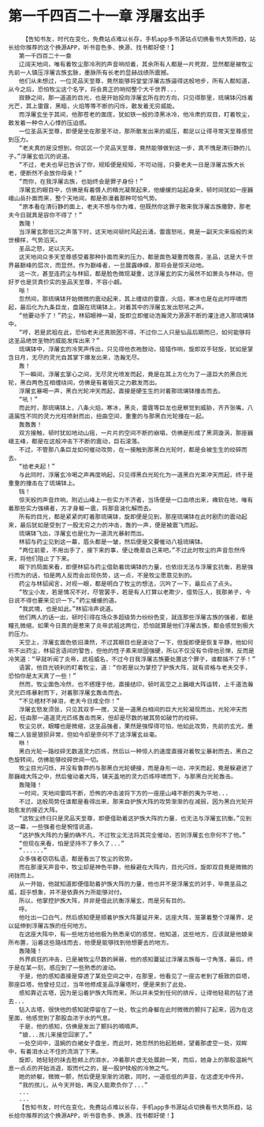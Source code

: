 # 第一千四百二十一章 浮屠玄出手
        【告知书友，时代在变化，免费站点难以长存，手机app多书源站点切换看书大势所趋，站长给你推荐的这个换源APP，听书音色多、换源、找书都好使！】
       第一千四百二十一章
       辽阔天地间，唯有着牧尘那冷冽的声音响彻着，其余所有人都是一片死寂，显然都是被牧尘先前一人镇压浮屠古族玄脉，墨脉所有长老的显赫战绩所震撼。
       他们从未想过，一位灵品天至尊，竟然能够将堂堂浮屠古族逼得这般地步，所有人都知道，从今之后，恐怕牧尘这个名字，将会真正的响彻整个大千世界...
       寂静之间，那一道道的目光，也是开始投向浮屠玄所在的方向，只见得那里，琉璃钵闪烁着光芒，其上雷霆，黑暗，火焰等等不断的闪烁，散发着无穷威能。
       而浮屠玄坐于其间，他那苍老的面庞，犹如铁一般的漆黑冰冷，他冷肃的双目，盯着牧尘，散发着一种令人心悸的压迫感。
       一位圣品天至尊，即便是坐在那里不动，那所散发出来的威压，都足以让得寻常天至尊感觉到压力。
       “老夫真的是没想到，你区区一个灵品天至尊，竟然能够做到这一步，真不愧是清衍静的儿子。”浮屠玄低沉的说道。
       “不过，老夫也早已告诉了你，规矩便是规矩，不可动摇，只要老夫一日是浮屠古族大长老，便断然不会放你母亲！”
       “而你，在我浮屠古族，也始终会是罪子身份！”
       浮屠玄的眼目中，仿佛是有着慑人的精光凝聚起来，他缓缓的站起身来，顿时间犹如一座巍峨山岳扑面而来，整个天地间，都是弥漫着那种可怕气势。
       “原本看在清衍静的面上，老夫不想与你为难，但既然你这罪子敢来我浮屠古族撒野，那老夫今日就真是容你不得了！”
       轰隆！
       当浮屠玄那低沉之声落下时，这天地间顿时风起云涌，雷霆怒吼，竟是一副天灾来临般的末世模样，气势滔天。
       圣品之怒，足以灭天。
       这天地间众多天至尊感受着那种扑面而来的压力，都是面色凝重而敬畏，圣品，这是大千世界最巅峰的层次，而显然，作为巅峰者，一旦展露峥嵘，那将会是惊天动地。
       这一次，甚至连药尘与林貂，都是脸色微现凝重，这浮屠玄的实力虽然不如萧炎与林动，但好歹也是货真价实的圣品天至尊，不容小觑。
       嗡！
       忽然间，那琉璃钵开始微微的震动起来，其上缠绕的雷霆，火焰，寒冰也是在此时呼啸而起，最后化为九条巨龙，盘踞在琉璃钵上，对着其中的浮屠玄发出怒吼之声。
       “他要动手了！”药尘，林貂眼神一凝，旋即立即催动浩瀚灵力源源不断的灌注进入那琉璃钵中。
       “哼，若是武祖在此，恐怕老夫还真脱困不得，不过你二人只是仙品后期而已，如何能够将这圣品绝世圣物的威能发挥出来？”
       琉璃钵中，浮屠玄的冷笑声传出，只见得他衣袍鼓动，猎猎作响，旋即双手轻旋，犹如是掌含日月，无尽的灵光自其掌下爆发出来，浩瀚无尽。
       轰！
       下一瞬间，浮屠玄掌心之间，无尽灵光喷发而起，竟是在其上方化为了一道巨大的黑白光轮，黑白两色互相缠绕间，仿佛是有着毁灭之力散发而出。
       浮屠玄暴喝一声，黑白光轮冲天而起，直接是硬生生的对着那琉璃钵撞击而去。
       “吼！”
       而此时，那琉璃钵上，八条火焰，寒冰，黑炎，雷霆等巨龙也是察觉到威胁，齐齐张嘴，八道属性不同的灵力光柱喷射而出，扭曲空间，重重的与那黑白光轮撞在一起。
       轰轰轰！
       双方接触，顿时犹如地动山摇，一片片的空间不断的崩塌，仿佛是形成了黑洞漩涡，那座巍峨主峰，都是在这般冲击下不断的震动，巨石滚落。
       不过，不管那八条巨龙如何催动攻势，在一接触到那黑白光轮时，都是会被生生的绞碎而去。
       “给老夫起！”
       与此同时，浮屠玄冷喝之声再度响起，只见得黑白光轮化为一道黑白光束冲天而起，终于是重重的撞击在了琉璃钵上。
       铛！
       惊天般的声音炸响，附近山峰上一些实力不济者，当场便是一口血喷出来，瘫软在地，唯有着那些实力强横者，方才身躯一震，将那音波化解而去。
       所有的目光，都是紧紧的盯着那琉璃钵，旋即便是见到，那座琉璃钵在此时剧烈的震动起来，最后犹如是受到了一股无穷之力的冲击，轰的一声，便是被震飞而起。
       琉璃钵飞出，浮屠玄也是化为一道流光暴射而出。
       林貂与药尘见到这一幕，眉头都是一皱，然后便是又要催动八祖琉璃钵。
       “两位前辈，不用出手了，接下来的事，便让晚辈自己来吧。”不过此时牧尘的声音忽然传来，将他们阻止了下来。
       眼下的局面来看，即便林貂与药尘借助着琉璃钵的力量，也依旧无法与浮屠玄抗衡，若是强行而为的话，怕是两人反而会出现伤势，这一点，不是牧尘愿意见到的。
       药尘与林貂闻言，对视一眼，都是明白了牧尘的想法，沉吟了一下，最后点了点头。
       “牧尘小友，若是情况不对，尽管罢手，若是有人打算以老欺少，借势压人，我那弟子，今日说不得也要来见识一下。”药尘缓缓的道。
       “我武境，也是如此。”林貂冷声说道。
       他们两人的话一出，顿时引得在场众多超级势力纷纷色变，就连那些浮屠古族的强者，都是瞳孔微缩，如果今日真的是惹来了炎帝武祖这两位，恐怕就算是他们浮屠古族，都会感觉到极大的压力。
       天空上，浮屠玄面色依旧漠然，不过其眼目也是波动了一下，但旋即便是恢复平静，他如何听不出药尘，林貂言语间的警告，但他的性子素来顽固强硬，所以不仅没有令得他忌惮，反而是冷笑道：“早就听闻了炎帝，武祖威名，不过今日我浮屠古族要处置这个罪子，谁都插不了手！”
       语罢，他目光锐利的盯着牧尘，道：“你若是以为掌控了护族大阵，就有资格与老夫交手，恐怕你是太天真了一些！”
       然而，牧尘面色冷然，也不搭理于他，直接结印，顿时高空之上巍峨大阵运转，上千道浩瀚灵光匹练暴射而下，对着那浮屠玄轰击而去。
       “不见棺材不掉泪，老夫今日成全你！”
       浮屠玄怒发须张，只见其双手一搅，又是一道黑白相间的巨大光轮凝现而出，光轮冲天而起，任由那一道道灵光匹练轰击而来，但却是尽数的被其势如破竹的绞碎。
       牧尘见状，眼瞳也是微缩，这圣品强者，果然是强悍得可怕，他如此攻势，先前的玄光，墨瞳二人皆是狼狈异常，但如今却是奈何不了这浮屠玄丝毫。
       咻！
       黑白光轮一路绞碎无数道灵力匹练，然后以一种惊人的速度直接对着牧尘暴射而去，黑白之色旋转间，仿佛能够绞碎世间一切。
       牧尘目光闪烁，并没有鲁莽的与那黑白光轮硬接，而是身形一动，冲天而起，竟是躲避进了那巍峨大阵之中，然后催动着大阵，铺天盖地的灵力匹练呼啸而下，与那黑白光轮轰击。
       轰隆隆！
       一时间，天地间雷鸣不断，恐怖的冲击波将下方的一座座山峰不断的夷为平地...
       不过，这般局势任谁都是看得出来，那来自护族大阵的攻势渐渐的在减弱，因为黑白光轮开始愈发的接近大阵。
       “这牧尘终归只是灵品天至尊，即便借助着这护族大阵的力量，也无法与浮屠玄抗衡。”见到这一幕，一些强者也是惋惜说道。
       “这护族大阵的力量的确不凡，不过牧尘无法将其完全催动，否则浮屠玄也奈何不了他。”
       “但现在来看，怕是坚持不了多久了...”
       “......”
       众多强者窃窃私语，都是看出了牧尘的败势。
       而在那漫天声音中，牧尘却是神色平静，他躲避在大阵内，目光闪烁，旋即双目竟是微微的闭拢而上。
       从一开始，他就知道即便借助着护族大阵的力量，他也并不是浮屠玄的对手，毕竟圣品之威，超乎想象，并不是依靠外力所能够对付。
       所以，他掌控护族大阵，并非是借此抗衡浮屠玄，而是另有目的。
       呼。
       他吐出一口白气，然后感知便是顺着护族大阵蔓延开来，这座大阵，笼罩着整个浮屠界，足以延伸到浮屠古族的任何地方。
       在这座大阵中，有一些地方给他极为熟悉亲切的感觉，他知道，这些地方，应该就是他娘亲所布置，沿着这些路线而去，他便是能够找到他想要去的地方。
       轰隆隆！
       外界疯狂的冲击，已是被牧尘尽数的屏蔽，他的感知蔓延过浮屠古族每一寸角落，最后，终于是在某一刻，感应到了一些熟悉的波动。
       于是，他的感知直接是穿透了某处空间之中，在那里，他看见了一座古老到了极致的巨塔，那座巨塔，他曾经见过，当年他修成圣品浮屠塔时，便是来到了此处。
       感知靠近古塔，因为是沿着护族大阵而来，所以并未受到任何的排斥，让得他轻易的钻了进去...
       钻入古塔，很快他的感知就停留在了一处，牧尘的身躯在此时微微的颤抖了起来，因为在这里面，他感觉到了那股血浓于水的气息。
       于是，他的感知，仿佛是发出了颤抖的喃喃声。
       “娘...孩儿来接您回家了。”
       一处空间中，温婉的白裙女子盘坐，而此时，她忽然的抬起脸颊，望着那虚空一处，双眸中，有着泪水止不住的流淌了下来。
       旋即，她轻轻的抹去脸颊上的泪水，冲着那片虚无处展颜一笑，而后，她身上的那股温婉气息一点点的开始消退，取而代之的，是一股护犊般的冷煞之气。
       她的娇躯，微微一颤，然后便是渐渐的消散，同时，一道低低的声音，在这虚无中传开。
       “我的孩儿，从今天开始，再没人能欺负你了...”
       ...
       ...
       【告知书友，时代在变化，免费站点难以长存，手机app多书源站点切换看书大势所趋，站长给你推荐的这个换源APP，听书音色多、换源、找书都好使！】
